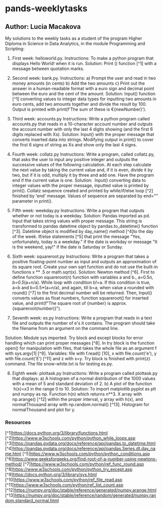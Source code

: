 # pands-weeklytasks
## Author: Lucia Macakova
My solutions to the weekly tasks as a student of the program Higher Diploma in Science in Data Analytics, in the module Programming and Scripting:
1. First week: helloworld.py. 
Instructions: To make a python program that displays Hello World! when it is run.
Solution: Print () function [^1] with a message between quotation marks.

2. Second week: bank.py. 
Instructions: 
a) Prompt the user and read in two money amounts (in cents)
b) Add the two amounts
c) Print out the answer in a human-readable format with a euro sign and decimal point between the euro and the cent of the amount.
Solution: Input() function [^1] converting values to integer data types for inputting two amounts in euro cents, add two amounts together and divide the result by 100. Output is printed with print(f'The sum of these is €{newNumber}').

3. Third week: accounts.py
Instructions: Write a python program called accounts.py that reads in a 10-character account number and outputs the account number with only the last 4 digits showing (and the first 6 digits replaced with Xs).
Solution: Input() with the proper message that converts inserted data into strings. Modifying output in print() to cover the first 6 signs of string as Xs and show only the last 4 signs.

4. Fourth week: collatz.py
Instructions: Write a program, called collatz.py, that asks the user to input any positive integer and outputs the successive values of the following calculation. At each step calculate the next value by taking the current value and, if it is even, divide it by two, but if it is odd, multiply it by three and add one. Have the program end if the current value is one.
Solution:  Input() converting data to integer values with the proper message, inputted value is printed by print(). Collatz sequence created and printed by while/if/else loop [^2] finished by 'end' message. Values of sequence are separated by end="" parameter in print().

5. Fifth week: weekday.py
Instructions: Write a program that outputs whether or not today is a weekday.
Solution: Pandas imported as pd. Input that takes string values with proper message. This string is transformed to pandas datetime object by pandas.to_datetime() function [^3]. Datetime object is modified by day_name() method [^4]to the day of the week. If/else statements [^5] that print the message "Yes, unfortunately, today is a weekday." if the date is workday or message "It is the weekend, yay!" if the date is Saturday or Sunday.

6. Sixth week: squareroot.py
Instructions: Write a program that takes a positive floating-point number as input and outputs an approximation of its square root. Create your own sqrt function and do not use the built-in functions x ** .5 or math.sqrt(x).
Solution: Newton method [^6]. First to define function squareroot(n) function with variables a and b., a=0.5*n, b=0.5*(a+n/a). While loop with condition b!=a. If this condition is true, a=b and b=0.5*(a+n/a), and again, till b=a, when value a rounded with round() [^7] to the first decimal number will be returned. Then, Input() converts values as float numbers,  function squareroot() for inserted value, and print(f"The square root of {number} is approx. {squareroot(number)}").

7. Seventh week: es.py
Instructions: Write a program that reads in a text file and outputs the number of e's it contains. The program should take the filename from an argument on the command line. 

Solution: Module sys imported. Try block and except blocks for error handling which can print proper messages [^8]. In try block is the function open() for manipulation with files, that takes the whole file as an argument f with sys.argv[1] [^9]. Variables: file with f.read() [10], x with file.count('e'), y with file.count('E') [^11] and z with x+y. Try block is finished with print(z) command. The file snow-white.txt is for testing es.py.          

8. Eighth week: plottask.py
Instructions: Write a program called plottask.py that displays:
a) A histogram of a normal distribution of the 1000 values with a mean of 5 and standard deviation of 2. 
b) A plot of the function  h(x)=x3 in the range 0 to 10.
Solution: To import matplotlib.pyplot as plt and numpy as np. Function h(n) which returns n**3. X array with np.arange() [^12] within the proper interval, y array with h(x), and normalThousand array with np.random.normal() [^13]. Histogram for normalThousand and plot for y. 


### Resources
[^1]https://docs.python.org/3/library/functions.html
[^2]https://www.w3schools.com/python/python_while_loops.asp
[^3]https://pandas.pydata.org/docs/reference/api/pandas.to_datetime.html
[^4]https://pandas.pydata.org/docs/reference/api/pandas.Series.dt.day_name.html
[^5]https://www.w3schools.com/python/python_conditions.asp
[^6]https://www.geeksforgeeks.org/find-root-of-a-number-using-newtons-method/
[^7]https://www.w3schools.com/python/ref_func_round.asp
[^8]https://www.w3schools.com/python/python_try_except.asp
[^9]https://docs.python.org/3/library/sys.html
[^10]https://www.w3schools.com/python/ref_file_read.asp
[^11]https://www.w3schools.com/python/ref_list_count.asp
[^12]https://numpy.org/doc/stable/reference/generated/numpy.arange.html
[^13]https://numpy.org/doc/stable/reference/random/generated/numpy.random.standard_normal.html

